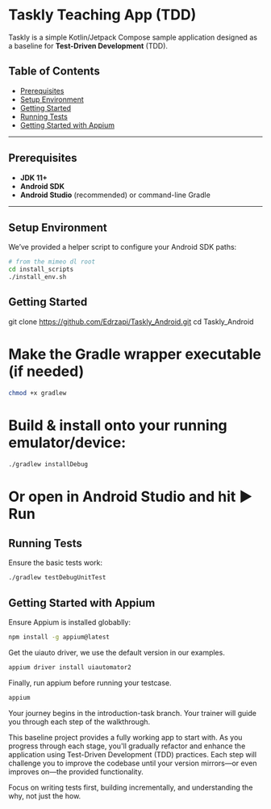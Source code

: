 # Taskly Teaching App (TDD)

Taskly is a simple Kotlin/Jetpack Compose sample application designed as a baseline for **Test-Driven Development** (TDD).  


## Table of Contents

- [Prerequisites](#prerequisites)  
- [Setup Environment](#setup-environment)  
- [Getting Started](#getting-started)  
- [Running Tests](#running-tests)  
- [Getting Started with Appium](#getting-started-with-appium)  

---

## Prerequisites

- **JDK 11+**  
- **Android SDK**  
- **Android Studio** (recommended) or command-line Gradle  

---

## Setup Environment

We’ve provided a helper script to configure your Android SDK paths:

```bash
# from the mimeo dl root
cd install_scripts
./install_env.sh
```
## Getting Started

git clone https://github.com/Edrzapi/Taskly_Android.git
cd Taskly_Android

# Make the Gradle wrapper executable (if needed)
```bash
chmod +x gradlew
```
# Build & install onto your running emulator/device:
```bash
./gradlew installDebug
```
# Or open in Android Studio and hit ▶️ Run

## Running Tests

Ensure the basic tests work:
```bash
./gradlew testDebugUnitTest
```

## Getting Started with Appium

Ensure Appium is installed globablly:
```bash
npm install -g appium@latest

```
Get the uiauto driver, we use the default version in our examples.

```bash
appium driver install uiautomator2
```

Finally, run appium before running your testcase.

```bash
appium
```

Your journey begins in the introduction-task branch. Your trainer will guide you through each step of the walkthrough.

This baseline project provides a fully working app to start with. As you progress through each stage, you'll gradually refactor and enhance the application using Test-Driven Development (TDD) practices. Each step will challenge you to improve the codebase until your version mirrors—or even improves on—the provided functionality.

Focus on writing tests first, building incrementally, and understanding the why, not just the how.
